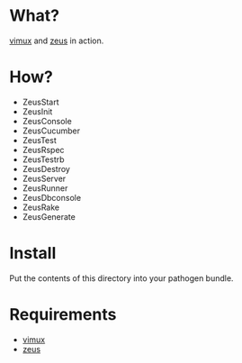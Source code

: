 What?
=====

[vimux](https://github.com/benmills/vimux) and
[zeus](https://github.com/burke/zeus) in action.

How?
====

* ZeusStart
* ZeusInit
* ZeusConsole
* ZeusCucumber
* ZeusTest
* ZeusRspec
* ZeusTestrb
* ZeusDestroy
* ZeusServer
* ZeusRunner
* ZeusDbconsole
* ZeusRake
* ZeusGenerate

Install
=======

Put the contents of this directory into your pathogen bundle.

Requirements
============

* [vimux](https://github.com/benmills/vimux)
* [zeus](https://github.com/burke/zeus)
